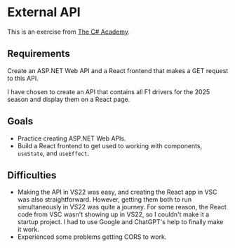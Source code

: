 # External API  

This is an exercise from [The C# Academy](https://www.thecsharpacademy.com).  

## Requirements  
Create an ASP.NET Web API and a React frontend that makes a GET request to this API.  

I have chosen to create an API that contains all F1 drivers for the 2025 season and display them on a React page.  

## Goals  
- Practice creating ASP.NET Web APIs.  
- Build a React frontend to get used to working with components, `useState`, and `useEffect`.

## Difficulties
- Making the API in VS22 was easy, and creating the React app in VSC was also straightforward. However, getting them both to run simultaneously in VS22 was quite a journey.
  For some reason, the React code from VSC wasn't showing up in VS22, so I couldn't make it a startup project.
  I had to use Google and ChatGPT's help to finally make it work.
- Experienced some problems getting CORS to work.

